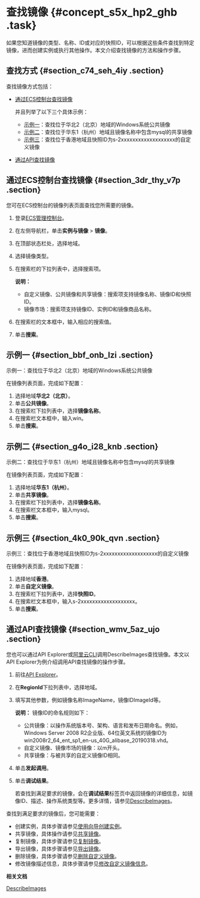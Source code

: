 # 查找镜像 {#concept_s5x_hp2_ghb .task}

如果您知道镜像的类型、名称、ID或对应的快照ID，可以根据这些条件查找到特定镜像，进而创建实例或执行其他操作。本文介绍查找镜像的方法和操作步骤。

## 查找方式 {#section_c74_seh_4iy .section}

查找镜像方式包括：

-   [通过ECS控制台查找镜像](#section_3dr_thy_v7p) 

    并且列举了以下三个具体示例：

    -   [示例一](#section_bbf_onb_lzi)：查找位于华北2（北京）地域的Windows系统公共镜像
    -   [示例二](#section_g4o_i28_knb)：查找位于华东1（杭州）地域且镜像名称中包含mysql的共享镜像
    -   [示例三](#section_4k0_90k_qvn)：查找位于香港地域且快照ID为s-2xxxxxxxxxxxxxxxxxxx的自定义镜像
-   [通过API查找镜像](#section_wmv_5az_ujo)

## 通过ECS控制台查找镜像 {#section_3dr_thy_v7p .section}

您可在ECS控制台的镜像列表页面查找您所需要的镜像。

1.  登录[ECS管理控制台](https://ecs.console.aliyun.com)。
2.  在左侧导航栏，单击**实例与镜像** \> **镜像**。
3.  在顶部状态栏处，选择地域。
4.  选择镜像类型。
5.  在搜索栏的下拉列表中，选择搜索项。 

    **说明：** 

    -   自定义镜像、公共镜像和共享镜像：搜索项支持镜像名称、镜像ID和快照ID。
    -   镜像市场：搜索项支持镜像ID、实例ID和镜像商品名称。
6.  在搜索栏的文本框中，输入相应的搜索值。
7.  单击**搜索**。

## 示例一 {#section_bbf_onb_lzi .section}

示例一：查找位于华北2（北京）地域的Windows系统公共镜像

在镜像列表页面，完成如下配置：

1.  选择地域**华北2（北京）**。
2.  单击**公共镜像**。
3.  在搜索栏下拉列表中，选择**镜像名称**。
4.  在搜索栏文本框中，输入win。
5.  单击**搜索**。

## 示例二 {#section_g4o_i28_knb .section}

示例二：查找位于华东1（杭州）地域且镜像名称中包含mysql的共享镜像

在镜像列表页面，完成如下配置：

1.  选择地域**华东1（杭州）**。
2.  单击**共享镜像**。
3.  在搜索栏下拉列表中，选择**镜像名称**。
4.  在搜索栏文本框中，输入mysql。
5.  单击**搜索**。

## 示例三 {#section_4k0_90k_qvn .section}

示例三：查找位于香港地域且快照ID为s-2xxxxxxxxxxxxxxxxxxx的自定义镜像

在镜像列表页面，完成如下配置：

1.  选择地域**香港**。
2.  单击**自定义镜像**。
3.  在搜索栏下拉列表中，选择**快照ID**。
4.  在搜索栏文本框中，输入s-2xxxxxxxxxxxxxxxxxxx。
5.  单击**搜索**。

## 通过API查找镜像 {#section_wmv_5az_ujo .section}

您也可以通过API Explorer或[阿里云CLI](../../../../../cn.zh-CN/产品简介/什么是阿里云CLI？.md#)调用DescribeImages查找镜像。本文以API Explorer为例介绍调用API查找镜像的操作步骤。

1.  前往[API Explorer](https://api.aliyun.com/#/?product=Ecs&api=DescribeImages)。
2.  在**RegionId**下拉列表中，选择地域。
3.  填写其他参数，例如镜像名称ImageName，镜像IDImageId等。 

    **说明：** 镜像ID的命名规则如下：

    -   公共镜像：以操作系统版本号、架构、语言和发布日期命名。例如，Windows Server 2008 R2企业版、64位英文系统的镜像ID为win2008r2\_64\_ent\_sp1\_en-us\_40G\_alibase\_20190318.vhd。
    -   自定义镜像、镜像市场的镜像：以m开头。
    -   共享镜像：与被共享的自定义镜像ID相同。
4.  单击**发起调用**。
5.  单击**调试结果**。 

    若查找到满足要求的镜像，会在**调试结果**标签页中返回镜像的详细信息，如镜像ID、描述、操作系统类型等。更多详情，请参见[DescribeImages](../cn.zh-CN/API参考/镜像/DescribeImages.md#)。


查找到满足要求的镜像后，您可能需要：

-   创建实例，具体步骤请参见[使用向导创建实例](../cn.zh-CN/实例/创建实例/使用向导创建实例.md#)。
-   共享镜像，具体操作请参见[共享镜像](cn.zh-CN/镜像/自定义镜像/共享镜像.md#)。
-   复制镜像，具体步骤请参见[复制镜像](cn.zh-CN/镜像/自定义镜像/复制镜像.md#)。
-   导出镜像，具体步骤请参见[导出镜像](cn.zh-CN/镜像/自定义镜像/导出镜像.md#)。
-   删除镜像，具体步骤请参见[删除自定义镜像](cn.zh-CN/镜像/自定义镜像/删除自定义镜像.md#)。
-   修改镜像描述信息，具体步骤请参见[修改自定义镜像信息](cn.zh-CN/镜像/自定义镜像/修改自定义镜像信息.md#)。

**相关文档**  


[DescribeImages](../cn.zh-CN/API参考/镜像/DescribeImages.md#)

